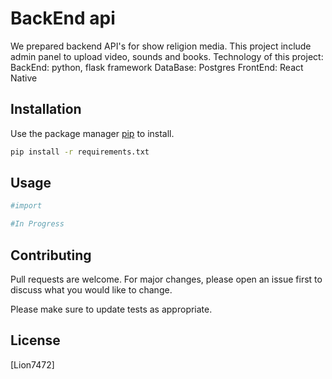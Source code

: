 # BackEnd api

We prepared backend API's for show religion media. This project include admin panel to upload video, sounds and books. Technology of this project: 
BackEnd: python, flask framework 
DataBase: Postgres
FrontEnd: React Native

## Installation

Use the package manager [pip](https://pip.pypa.io/en/stable/) to install.

```bash
pip install -r requirements.txt
```

## Usage

```python
#import 

#In Progress
```

## Contributing
Pull requests are welcome. For major changes, please open an issue first to discuss what you would like to change.

Please make sure to update tests as appropriate.

## License
[Lion7472]

